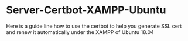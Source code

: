 # Server-Certbot-XAMPP-Ubuntu
Here is a guide line how to use the certbot to help you generate SSL cert and renew it automatically under the XAMPP of Ubuntu 18.04
